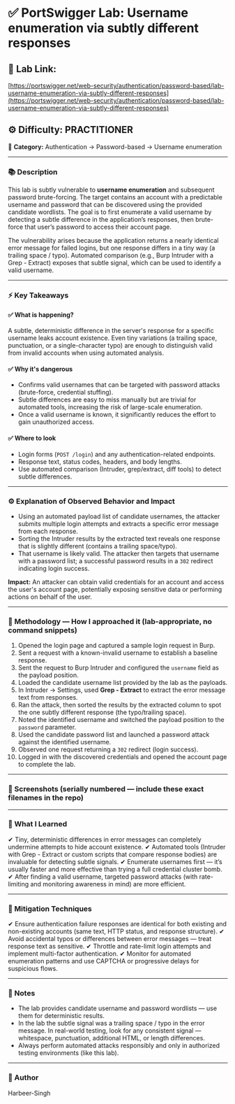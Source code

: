 # ✅ **PortSwigger Lab: Username enumeration via subtly different responses**

## 🔗 **Lab Link:**

[https://portswigger.net/web-security/authentication/password-based/lab-username-enumeration-via-subtly-different-responses](https://portswigger.net/web-security/authentication/password-based/lab-username-enumeration-via-subtly-different-responses)

## ⚙️ **Difficulty:** PRACTITIONER

📂 **Category:** Authentication → Password-based → Username enumeration

---

### 📚 **Description**

This lab is subtly vulnerable to **username enumeration** and subsequent password brute-forcing. The target contains an account with a predictable username and password that can be discovered using the provided candidate wordlists. The goal is to first enumerate a valid username by detecting a subtle difference in the application’s responses, then brute-force that user’s password to access their account page.

The vulnerability arises because the application returns a nearly identical error message for failed logins, but one response differs in a tiny way (a trailing space / typo). Automated comparison (e.g., Burp Intruder with a Grep - Extract) exposes that subtle signal, which can be used to identify a valid username.

---

### ⚡ **Key Takeaways**

#### ✅ What is happening?

A subtle, deterministic difference in the server's response for a specific username leaks account existence. Even tiny variations (a trailing space, punctuation, or a single-character typo) are enough to distinguish valid from invalid accounts when using automated analysis.

#### ✅ Why it's dangerous

* Confirms valid usernames that can be targeted with password attacks (brute-force, credential stuffing).
* Subtle differences are easy to miss manually but are trivial for automated tools, increasing the risk of large-scale enumeration.
* Once a valid username is known, it significantly reduces the effort to gain unauthorized access.

#### ✅ Where to look

* Login forms (`POST /login`) and any authentication-related endpoints.
* Response text, status codes, headers, and body lengths.
* Use automated comparison (Intruder, grep/extract, diff tools) to detect subtle differences.

---

### ⚙️ **Explanation of Observed Behavior and Impact**

* Using an automated payload list of candidate usernames, the attacker submits multiple login attempts and extracts a specific error message from each response.
* Sorting the Intruder results by the extracted text reveals one response that is slightly different (contains a trailing space/typo).
* That username is likely valid. The attacker then targets that username with a password list; a successful password results in a `302` redirect indicating login success.

**Impact:** An attacker can obtain valid credentials for an account and access the user's account page, potentially exposing sensitive data or performing actions on behalf of the user.

---

### 🧪 Methodology — How I approached it (lab-appropriate, no command snippets)

1. Opened the login page and captured a sample login request in Burp.
2. Sent a request with a known-invalid username to establish a baseline response.
3. Sent the request to Burp Intruder and configured the `username` field as the payload position.
4. Loaded the candidate username list provided by the lab as the payloads.
5. In Intruder → Settings, used **Grep - Extract** to extract the error message text from responses.
6. Ran the attack, then sorted the results by the extracted column to spot the one subtly different response (the typo/trailing space).
7. Noted the identified username and switched the payload position to the `password` parameter.
8. Used the candidate password list and launched a password attack against the identified username.
9. Observed one request returning a `302` redirect (login success).
10. Logged in with the discovered credentials and opened the account page to complete the lab.

---

### 📸 Screenshots (serially numbered — include these exact filenames in the repo)



---

### 📝 What I Learned

✔ Tiny, deterministic differences in error messages can completely undermine attempts to hide account existence.
✔ Automated tools (Intruder with Grep - Extract or custom scripts that compare response bodies) are invaluable for detecting subtle signals.
✔ Enumerate usernames first — it’s usually faster and more effective than trying a full credential cluster bomb.
✔ After finding a valid username, targeted password attacks (with rate-limiting and monitoring awareness in mind) are more efficient.

---

### 🔐 Mitigation Techniques

✔ Ensure authentication failure responses are identical for both existing and non-existing accounts (same text, HTTP status, and response structure).
✔ Avoid accidental typos or differences between error messages — treat response text as sensitive.
✔ Throttle and rate-limit login attempts and implement multi-factor authentication.
✔ Monitor for automated enumeration patterns and use CAPTCHA or progressive delays for suspicious flows.

---

### 🧾 Notes

* The lab provides candidate username and password wordlists — use them for deterministic results.
* In the lab the subtle signal was a trailing space / typo in the error message. In real-world testing, look for any consistent signal — whitespace, punctuation, additional HTML, or length differences.
* Always perform automated attacks responsibly and only in authorized testing environments (like this lab).

---

### 👤 Author

Harbeer-Singh

